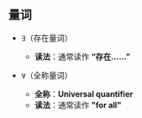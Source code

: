 ## 量词
- `∃`（存在量词）
   - **读法**：通常读作 **“存在……”**

- `∀`（全称量词）
   - **全称**：**Universal quantifier**
   - **读法**：通常读作 **"for all"**
